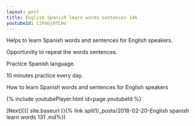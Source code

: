 ```yaml
---
layout: post
title: English Spanish learn words sentences 146 
youtubeId: C2FmGj0TLHo
---
```

 
 
Helps to learn Spanish words and sentences for English speakers.

Opportunitiy to repeat the words sentences. 

Practice Spanish language. 
 
10 minutes practice every day. 
 
How to learn Spanish words and sentences for English speakers 
 
{% include youtubePlayer.html id=page.youtubeId %}
 
 
[Next]({{ site.baseurl }}{% link  split1/_posts/2018-02-20-English spanish learn words 131 .md%})
 
